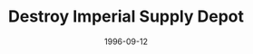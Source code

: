 ---
mission_id: depot
slug: "destroy-imperial-supply-depot"
editorsChoice:
title: "Destroy Imperial Supply Depot"
authors: 
    - "Karl Felgate"
date: 1996-09-12
filename: "/missions/depot.zip"
description: "There was no story included in the text file, but the basis of the level is clear enough from the title. Kyle has been given the task of destroying an Imperial supply depot by the usual procedure.
"
cover: "depot.png"
levelReplaced:	SECBASE
difficulty: yes
bm:	no
fme: no
wax: no
three_do: no
voc: no
gmd: no
vue: no
lfd: no
base: "New level from scratch" 
editors: "DFUSE"

---